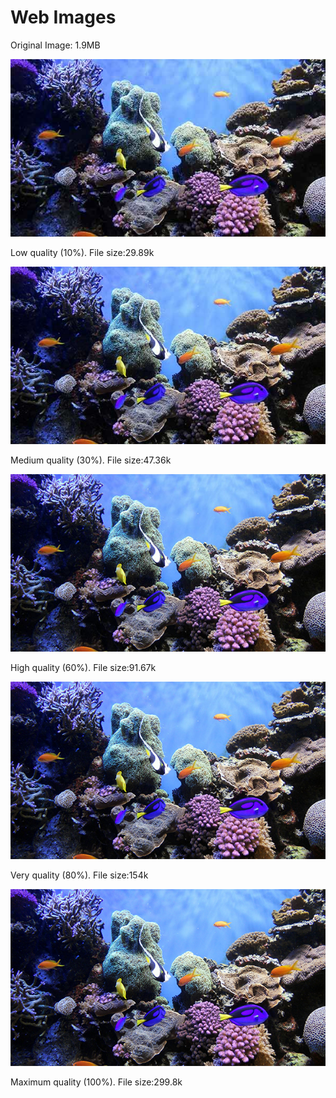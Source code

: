 <!DOCTYPE html>
<html lang="en">
  <head>
    <meta charset="UTF-8" />
    <title>Web Images</title>
  </head>

  <body>

   <h1>Web Images</h1>

   <p>Original Image: 1.9MB</p>

   <img src="coral-reef-low.jpg" alt="low quality jpg" />
   <p>Low quality (10%). File size:29.89k </p>

   <img src="coral-reef-medium.jpg" alt="medium quality jpg" />
   <p>Medium quality (30%). File size:47.36k </p>

   <img src="coral-reef-high.jpg" alt="high quality jpg" />
   <p>High quality (60%). File size:91.67k </p>

   <img src="coral-reef-very-high.jpg" alt="very high quality jpg" />
   <p>Very quality (80%). File size:154k </p>

   <img src="coral-reef-maximum.jpg" alt="maximum quality jpg" />
   <p>Maximum quality (100%). File size:299.8k </p>


  </body>
</html>
